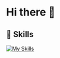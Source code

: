 # Hi there :wave:

## :rocket: Skills 
[![My Skills](https://skillicons.dev/icons?i=js,html,css,vue,ts,react,r,py,git,figma,flutter,docker,django,dart)](https://skillicons.dev)
